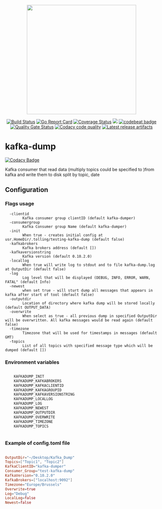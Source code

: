 <p align="center"><img src="docs/assets/kafka-dumper.png" width="360"></p>
<p align="center">
    <a href="https://travis-ci.org/oleg-balunenko/kafka-dump"><img src="https://travis-ci.org/oleg-balunenko/kafka-dump.svg?branch=master" alt="Build Status"></img></a>
    <a href="https://goreportcard.com/report/github.com/obalunenko/kafka-dump"><img src="https://goreportcard.com/badge/github.com/obalunenko/kafka-dump" alt="Go Report Card"></img></a>
   <a href="https://coveralls.io/github/oleg-balunenko/kafka-dump?branch=master"><img src="https://coveralls.io/repos/github/oleg-balunenko/kafka-dump/badge.svg?branch=master" alt="Coverage Status"></img></a>
    <a href="https://codecov.io/gh/oleg-balunenko/kafka-dump"><img src="https://codecov.io/gh/oleg-balunenko/kafka-dump/branch/master/graph/badge.svg" /></a>
   <a href="https://codebeat.co/projects/github-com-oleg-balunenko-kafka-dump-master"><img alt="codebeat badge" src="https://codebeat.co/badges/dd44b097-78f6-4990-a07c-75d8a4e4db33" /></a>
   <a href="https://sonarcloud.io/dashboard?id=kafka-dump"><img src="https://sonarcloud.io/api/project_badges/measure?project=kafka-dump&metric=alert_status" alt="Quality Gate Status"></img></a> 
   <a href="https://app.codacy.com/app/oleg.balunenko/kafka-dump?utm_source=github.com&utm_medium=referral&utm_content=oleg-balunenko/kafka-dump&utm_campaign=Badge_Grade_Dashboard"><img src="https://api.codacy.com/project/badge/Grade/a89fccffd3db434fb6478e1a1f53fca5" alt="Codacy code quality" /></a>
   <a href="https://github.com/obalunenko/kafka-dump/releases/latest"><img src="https://img.shields.io/badge/artifacts-download-blue.svg" alt ="Latest release artifacts"></img></a>
</p>

# kafka-dump

[![Codacy Badge](https://api.codacy.com/project/badge/Grade/a89fccffd3db434fb6478e1a1f53fca5)](https://app.codacy.com/app/oleg.balunenko/kafka-dump?utm_source=github.com&utm_medium=referral&utm_content=oleg-balunenko/kafka-dump&utm_campaign=Badge_Grade_Dashboard)

Kafka consumer that read data (multiply topics could be specified to )from kafka and write them to disk split by  topic, date

## Configuration

### Flags usage

```text
  -clientid
    	Kafka consumer group clientID (default kafka-dumper)
  -consumergroup
    	Kafka Consumer group Name (default kafka-dumper)
  -init
    	When true - creates initial config at usr.HomeDir/.tolling/testing-kafka-dump (default false)
  -kafkabrokers
    	Kafka brokers address (default [])
  -kafkaversionstring
    	Kafka version (default 0.10.2.0)
  -locallog
    	When true will write log to stdout and to file kafka-dump.log at OutputDir (default false)
  -log
    	Log level that will be displayed (DEBUG, INFO, ERROR, WARN, FATAL" (default Info)
  -newest
    	when set true - will sturt dump all messages that appears in kafka after start of tool (default false)
  -outputdir
    	Location of directory where kafka dump will be stored locally (default OUTPUT_DATA)
  -overwrite
    	When select as true - all previous dump in specified OutputDir will be overwritten. All kafka messages would be read again (default false)
  -timezone
    	Timezone that will be used for timestamps in messages (default GMT)
  -topics
    	List of all topics with specified message type which will be dumped (default [])

```

### Environment variables

```bash

    KAFKADUMP_INIT
    KAFKADUMP_KAFKABROKERS
    KAFKADUMP_KAFKACLIENTID
    KAFKADUMP_KAFKAGROUPID
    KAFKADUMP_KAFKAVERSIONSTRING
    KAFKADUMP_LOCALLOG
    KAFKADUMP_LOG
    KAFKADUMP_NEWEST
    KAFKADUMP_OUTPUTDIR
    KAFKADUMP_OVERWRITE
    KAFKADUMP_TIMEZONE
    KAFKADUMP_TOPICS
   
```

### Example of config.toml file

```toml

OutputDir="~/Desktop/Kafka_Dump"
Topics=["Topic1", "Topic2"]
KafkaClientID="kafka-dumper"
Consumer_Group="test-kafka-dump"
KafkaVersion="0.10.2.0"
KafkaBrokers=["localhost:9092"]
Timezone="Europe/Brussels"
Overwrite=true
Log="Debug"
LocalLog=false
Newest=false

```
